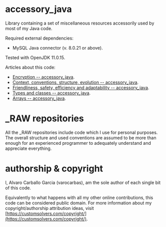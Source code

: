 # accessory_java

Library containing a set of miscellaneous resources accessorily used by most of my Java code. 

Required external dependencies:
- MySQL Java connector (v. 8.0.21 or above).

Tested with OpenJDK 11.0.15.

Articles about this code:
- [Encryption -- accessory_java](https://www.codeproject.com/Articles/5349970/Encryption-accessory-java).
- [Context, conventions, structure, evolution -- accessory_java](https://www.codeproject.com/Articles/5351092/Context-conventions-structure-evolution-accessory).
- [Friendliness, safety, efficiency and adaptability -- accessory_java](https://www.codeproject.com/Articles/5352157/Friendliness-safety-efficiency-and-adaptability).
- [Types and classes -- accessory_java](https://gist.github.com/varocarbas/dbc87154b96ef39b10cb7ce768794e66).
- [Arrays -- accessory_java](https://gist.github.com/varocarbas/a234af99ff7f0b6862ae99726b5e232a).

# \_RAW repositories
All the \_RAW repositories include code which I use for personal purposes. The overall structure and used conventions are assumed to be more than enough for an experienced programmer to adequately understand and appreciate everything. 

# authorship & copyright
I, Alvaro Carballo Garcia (varocarbas), am the sole author of each single bit of this code.

Equivalently to what happens with all my other online contributions, this code can be considered public domain. For more information about my copyright/authorship attribution ideas, visit [https://customsolvers.com/copyright/](https://customsolvers.com/copyright/).